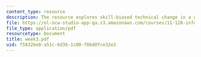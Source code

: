 ```yaml
---
content_type: resource
description: The resource explores skill-biased technical change in a greater detail.
file: https://ol-ocw-studio-app-qa.s3.amazonaws.com/courses/11-128-information-technology-and-the-labor-market-spring-2005/f5832be0a51c6d3b1c00f86d0fce32e3_week3.pdf
file_type: application/pdf
resourcetype: Document
title: week3.pdf
uid: f5832be0-a51c-6d3b-1c00-f86d0fce32e3
---
```


